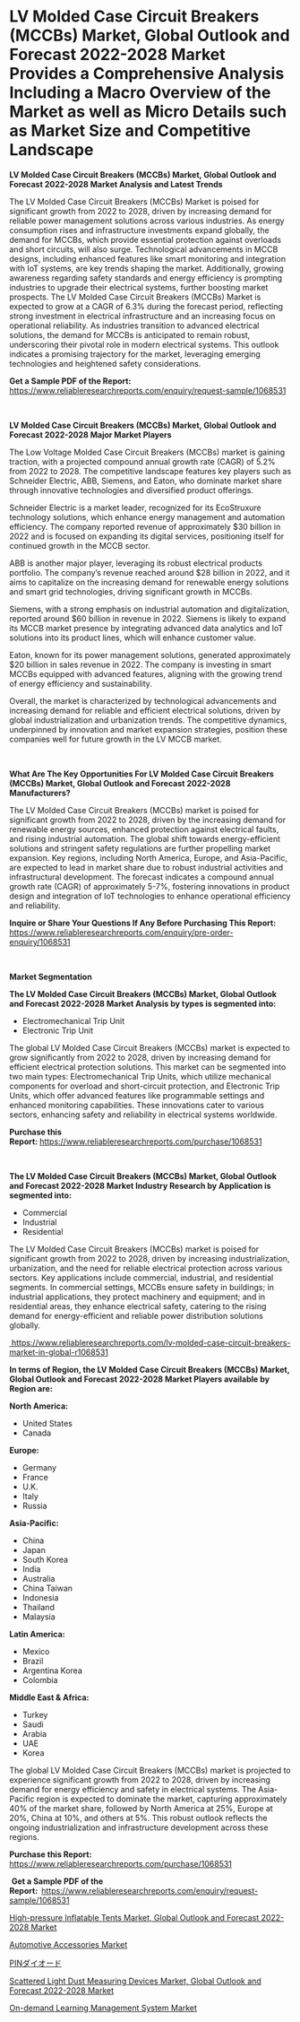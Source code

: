 <p><h1>LV Molded Case Circuit Breakers (MCCBs) Market, Global Outlook and Forecast 2022-2028 Market Provides a Comprehensive Analysis Including a Macro Overview of the Market as well as Micro Details such as Market Size and Competitive Landscape</h1></p><p><strong>LV Molded Case Circuit Breakers (MCCBs) Market, Global Outlook and Forecast 2022-2028 Market Analysis and Latest Trends</strong></p>
<p><p>The LV Molded Case Circuit Breakers (MCCBs) Market is poised for significant growth from 2022 to 2028, driven by increasing demand for reliable power management solutions across various industries. As energy consumption rises and infrastructure investments expand globally, the demand for MCCBs, which provide essential protection against overloads and short circuits, will also surge. Technological advancements in MCCB designs, including enhanced features like smart monitoring and integration with IoT systems, are key trends shaping the market. Additionally, growing awareness regarding safety standards and energy efficiency is prompting industries to upgrade their electrical systems, further boosting market prospects. The LV Molded Case Circuit Breakers (MCCBs) Market is expected to grow at a CAGR of 6.3% during the forecast period, reflecting strong investment in electrical infrastructure and an increasing focus on operational reliability. As industries transition to advanced electrical solutions, the demand for MCCBs is anticipated to remain robust, underscoring their pivotal role in modern electrical systems. This outlook indicates a promising trajectory for the market, leveraging emerging technologies and heightened safety considerations.</p></p>
<p><strong>Get a Sample PDF of the Report:&nbsp;</strong> <a href="https://www.reliableresearchreports.com/enquiry/request-sample/1068531">https://www.reliableresearchreports.com/enquiry/request-sample/1068531</a></p>
<p>&nbsp;</p>
<p><strong>LV Molded Case Circuit Breakers (MCCBs) Market, Global Outlook and Forecast 2022-2028 Major Market Players</strong></p>
<p><p>The Low Voltage Molded Case Circuit Breakers (MCCBs) market is gaining traction, with a projected compound annual growth rate (CAGR) of 5.2% from 2022 to 2028. The competitive landscape features key players such as Schneider Electric, ABB, Siemens, and Eaton, who dominate market share through innovative technologies and diversified product offerings.</p><p>Schneider Electric is a market leader, recognized for its EcoStruxure technology solutions, which enhance energy management and automation efficiency. The company reported revenue of approximately $30 billion in 2022 and is focused on expanding its digital services, positioning itself for continued growth in the MCCB sector.</p><p>ABB is another major player, leveraging its robust electrical products portfolio. The company’s revenue reached around $28 billion in 2022, and it aims to capitalize on the increasing demand for renewable energy solutions and smart grid technologies, driving significant growth in MCCBs.</p><p>Siemens, with a strong emphasis on industrial automation and digitalization, reported around $60 billion in revenue in 2022. Siemens is likely to expand its MCCB market presence by integrating advanced data analytics and IoT solutions into its product lines, which will enhance customer value.</p><p>Eaton, known for its power management solutions, generated approximately $20 billion in sales revenue in 2022. The company is investing in smart MCCBs equipped with advanced features, aligning with the growing trend of energy efficiency and sustainability.</p><p>Overall, the market is characterized by technological advancements and increasing demand for reliable and efficient electrical solutions, driven by global industrialization and urbanization trends. The competitive dynamics, underpinned by innovation and market expansion strategies, position these companies well for future growth in the LV MCCB market.</p></p>
<p>&nbsp;</p>
<p><strong>What Are The Key Opportunities For LV Molded Case Circuit Breakers (MCCBs) Market, Global Outlook and Forecast 2022-2028 Manufacturers?</strong></p>
<p><p>The LV Molded Case Circuit Breakers (MCCBs) market is poised for significant growth from 2022 to 2028, driven by the increasing demand for renewable energy sources, enhanced protection against electrical faults, and rising industrial automation. The global shift towards energy-efficient solutions and stringent safety regulations are further propelling market expansion. Key regions, including North America, Europe, and Asia-Pacific, are expected to lead in market share due to robust industrial activities and infrastructural development. The forecast indicates a compound annual growth rate (CAGR) of approximately 5-7%, fostering innovations in product design and integration of IoT technologies to enhance operational efficiency and reliability.</p></p>
<p><strong>Inquire or Share Your Questions If Any Before Purchasing This Report:</strong> <a href="https://www.reliableresearchreports.com/enquiry/pre-order-enquiry/1068531">https://www.reliableresearchreports.com/enquiry/pre-order-enquiry/1068531</a></p>
<p>&nbsp;</p>
<p><strong>Market Segmentation</strong></p>
<p><strong>The LV Molded Case Circuit Breakers (MCCBs) Market, Global Outlook and Forecast 2022-2028 Market Analysis by types is segmented into:</strong></p>
<p><ul><li>Electromechanical Trip Unit</li><li>Electronic Trip Unit</li></ul></p>
<p><p>The global LV Molded Case Circuit Breakers (MCCBs) market is expected to grow significantly from 2022 to 2028, driven by increasing demand for efficient electrical protection solutions. This market can be segmented into two main types: Electromechanical Trip Units, which utilize mechanical components for overload and short-circuit protection, and Electronic Trip Units, which offer advanced features like programmable settings and enhanced monitoring capabilities. These innovations cater to various sectors, enhancing safety and reliability in electrical systems worldwide.</p></p>
<p><strong>Purchase this Report:&nbsp;</strong><a href="https://www.reliableresearchreports.com/purchase/1068531">https://www.reliableresearchreports.com/purchase/1068531</a></p>
<p>&nbsp;</p>
<p><strong>The LV Molded Case Circuit Breakers (MCCBs) Market, Global Outlook and Forecast 2022-2028 Market Industry Research by Application is segmented into:</strong></p>
<p><ul><li>Commercial</li><li>Industrial</li><li>Residential</li></ul></p>
<p><p>The LV Molded Case Circuit Breakers (MCCBs) market is poised for significant growth from 2022 to 2028, driven by increasing industrialization, urbanization, and the need for reliable electrical protection across various sectors. Key applications include commercial, industrial, and residential segments. In commercial settings, MCCBs ensure safety in buildings; in industrial applications, they protect machinery and equipment; and in residential areas, they enhance electrical safety, catering to the rising demand for energy-efficient and reliable power distribution solutions globally.</p></p>
<p><a href="https://www.reliableresearchreports.com/lv-molded-case-circuit-breakers-market-in-global-r1068531">&nbsp;https://www.reliableresearchreports.com/lv-molded-case-circuit-breakers-market-in-global-r1068531</a></p>
<p><strong>In terms of Region, the LV Molded Case Circuit Breakers (MCCBs) Market, Global Outlook and Forecast 2022-2028 Market Players available by Region are:</strong></p>
<p>
    <p> <strong> North America: </strong>
        <ul>
            <li>United States</li>
            <li>Canada</li>
        </ul>
        </p> 
    <p> <strong> Europe: </strong>
        <ul>
            <li>Germany</li>
            <li>France</li>
            <li>U.K.</li>
            <li>Italy</li>
            <li>Russia</li>
        </ul>
        </p> 
    <p> <strong> Asia-Pacific: </strong>
        <ul>
            <li>China</li>
            <li>Japan</li>
            <li>South Korea</li>
            <li>India</li>
            <li>Australia</li>
            <li>China Taiwan</li>
            <li>Indonesia</li>
            <li>Thailand</li>
            <li>Malaysia</li>
        </ul>
        </p> 
    <p> <strong> Latin America: </strong>
        <ul>
            <li>Mexico</li>
            <li>Brazil</li>
            <li>Argentina Korea</li>
            <li>Colombia</li>
        </ul>
        </p> 
    <p> <strong> Middle East & Africa: </strong>
        <ul>
            <li>Turkey</li>
            <li>Saudi</li>
            <li>Arabia</li>
            <li>UAE</li>
            <li>Korea</li>
        </ul>
    </p>
    </p>
<p><p>The global LV Molded Case Circuit Breakers (MCCBs) market is projected to experience significant growth from 2022 to 2028, driven by increasing demand for energy efficiency and safety in electrical systems. The Asia-Pacific region is expected to dominate the market, capturing approximately 40% of the market share, followed by North America at 25%, Europe at 20%, China at 10%, and others at 5%. This robust outlook reflects the ongoing industrialization and infrastructure development across these regions.</p></p>
<p><strong>Purchase this Report: </strong><a href="https://www.reliableresearchreports.com/purchase/1068531">https://www.reliableresearchreports.com/purchase/1068531</a></p>
<p>&nbsp;<strong>Get a Sample PDF of the Report:&nbsp;&nbsp;</strong><a href="https://www.reliableresearchreports.com/enquiry/request-sample/1068531">https://www.reliableresearchreports.com/enquiry/request-sample/1068531</a></p>
<p><strong></strong></p>
<p><p><a href="https://github.com/indrystar/Market-Research-Report-List-4/blob/main/high-pressure-inflatable-tents-market-global-outlook-and-forecast-2022-2028-market.md">High-pressure Inflatable Tents Market, Global Outlook and Forecast 2022-2028 Market</a></p><p><a href="https://www.linkedin.com/pulse/future-innovation-global-automotive-accessories-market-8u3be?trackingId=Wmd84r4MTseoY%2BgJJUYrSw%3D%3D">Automotive Accessories Market</a></p><p><a href="https://medium.com/@adalineconnelly2023/pin%E3%83%80%E3%82%A4%E3%82%AA%E3%83%BC%E3%83%89%E5%B8%82%E5%A0%B4%E3%81%AE%E8%A6%8B%E9%80%9A%E3%81%97%E3%81%A82024%E5%B9%B4%E3%81%8B%E3%82%892031%E5%B9%B4%E3%81%BE%E3%81%A7%E3%81%AE%E4%BA%88%E6%B8%AC-68400b583d37">PINダイオード</a></p><p><a href="https://github.com/AKSHATREPORTPRIME/Market-Research-Report-List-6/blob/main/scattered-light-dust-measuring-devices-market-global-outlook-and-forecast-2022-2028-market.md">Scattered Light Dust Measuring Devices Market, Global Outlook and Forecast 2022-2028 Market</a></p><p><a href="https://medium.com/@stephanmorissette/global-on-demand-learning-management-system-industry-research-report-competitive-landscape-market-6a39981db3c1">On-demand Learning Management System Market</a></p></p>